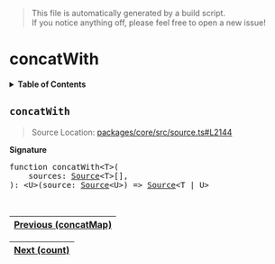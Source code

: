 > This file is automatically generated by a build script.<br>If you notice anything off, please feel free to open a new issue!

# concatWith

<details><summary><b>Table of Contents</b></summary><br>

1. [<code>concatWith</code>](#concatWith)</details>

## <a name="concatWith"></a><code>concatWith</code>

> Source Location: [packages\/core\/src\/source.ts#L2144](..\/..\/packages\/core\/src\/source.ts#L2144)

<b>Signature</b>

<pre>function concatWith&lt;T&gt;(<br>    sources: <a href="../03-api-source/00-Source.md#Source-Interface">Source</a>&lt;T&gt;[],<br>): &lt;U&gt;(source: <a href="../03-api-source/00-Source.md#Source-Interface">Source</a>&lt;U&gt;) =&gt; <a href="../03-api-source/00-Source.md#Source-Interface">Source</a>&lt;T | U&gt;</pre><br>

| [Previous \(concatMap\)](011-concatMap.md#readme) |
| --- |

<div align="right">

| [Next \(count\)](013-count.md#readme) |
| --- |
</div>
